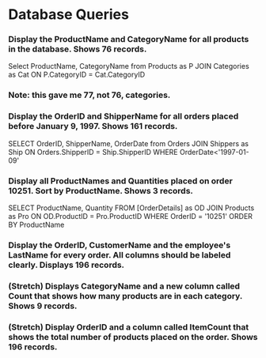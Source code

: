 # Database Queries

### Display the ProductName and CategoryName for all products in the database. Shows 76 records.
Select ProductName, CategoryName from Products as P
JOIN Categories as Cat
ON P.CategoryID = Cat.CategoryID
### Note: this gave me 77, not 76, categories.

### Display the OrderID and ShipperName for all orders placed before January 9, 1997. Shows 161 records.
SELECT OrderID, ShipperName, OrderDate from Orders
JOIN Shippers as Ship
ON Orders.ShipperID = Ship.ShipperID
WHERE OrderDate<'1997-01-09'

### Display all ProductNames and Quantities placed on order 10251. Sort by ProductName. Shows 3 records.
SELECT ProductName, Quantity FROM [OrderDetails] as OD
JOIN Products as Pro
ON OD.ProductID = Pro.ProductID
WHERE OrderID = '10251'
ORDER BY ProductName

### Display the OrderID, CustomerName and the employee's LastName for every order. All columns should be labeled clearly. Displays 196 records.

### (Stretch)  Displays CategoryName and a new column called Count that shows how many products are in each category. Shows 9 records.

### (Stretch) Display OrderID and a  column called ItemCount that shows the total number of products placed on the order. Shows 196 records. 